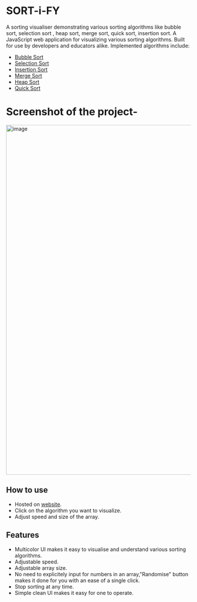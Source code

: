 # SORT-i-FY
A sorting visualiser demonstrating various sorting algorithms like bubble sort, selection sort , heap sort, merge sort, quick sort, insertion sort.
A JavaScript web application for visualizing various sorting algorithms. Built for use by developers and educators alike. Implemented algorithms include:

- [Bubble Sort](https://en.wikipedia.org/wiki/Bubble_sort)
- [Selection Sort](https://en.wikipedia.org/wiki/Selection_sort)
- [Insertion Sort](https://en.wikipedia.org/wiki/Insertion_sort)
- [Merge Sort](https://en.wikipedia.org/wiki/Merge_sort)
- [Heap Sort](https://en.wikipedia.org/wiki/Heapsort)
- [Quick Sort](https://en.wikipedia.org/wiki/Quicksort)

# Screenshot of the project-

<img width="956" alt="image" src="https://github.com/Achyut132002/SORT-i-FY/assets/82725898/28fc2a31-7e93-4157-8335-d548d3d0defc">


## How to use

- Hosted on  [website](https://sortifyvisualiser.netlify.app/).
- Click on the algorithm you want to visualize.
- Adjust speed and size of the array.

## Features
- Multicolor UI makes it easy to visualise and understand various sorting algorithms.
- Adjustable speed.
- Adjustable array size.
- No need to explicitely input for numbers in an array,"Randomise" button makes it done
  for you with an ease of a single click.
- Stop sorting at any time.
- Simple clean UI makes it easy for one to operate.  
